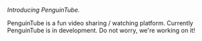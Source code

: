 _Introducing PenguinTube._

PenguinTube is a fun video sharing / watching platform. Currently PenguinTube is in development. Do not worry, we're working on it!
